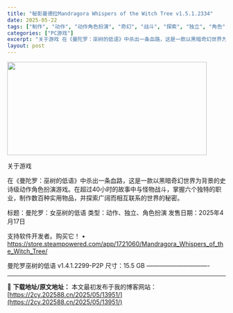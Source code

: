 ```yaml
---
title: "秘影曼德拉Mandragora Whispers of the Witch Tree v1.5.1.2334"
date: 2025-05-22
tags: ["制作", "动作", "动作角色扮演", "奇幻", "战斗", "探索", "独立", "角色", "角色扮演", "软件"]
categories: ["PC游戏"]
excerpt: "关于游戏 在《曼陀罗：巫树的低语》中杀出一条血路，这是一款以黑暗奇幻世界为背景的史诗级动作角色扮演游戏。在超过40小时的故事中与怪物战斗，掌握六个独特的职业，制作数百种实用物品，并探索广阔而相互联系的世界的秘密。 标题：曼陀罗：女巫树的低语 类型：动作、独立、角色扮演 发售日期：2025年4月17日&hellip;"
layout: post
---
```


<img src="https://2cy.202588.cn/wp-content/uploads/2025/05/2025052207153972.webp" alt="" width="460" height="215" class="aligncenter size-full wp-image-13913" />

关于游戏

在《曼陀罗：巫树的低语》中杀出一条血路，这是一款以黑暗奇幻世界为背景的史诗级动作角色扮演游戏。在超过40小时的故事中与怪物战斗，掌握六个独特的职业，制作数百种实用物品，并探索广阔而相互联系的世界的秘密。

标题：曼陀罗：女巫树的低语
类型：动作、独立、角色扮演
发售日期：2025年4月17日

支持软件开发者。购买它！
• https://store.steampowered.com/app/1721060/Mandragora_Whispers_of_the_Witch_Tree/

曼陀罗巫树的低语 v1.4.1.2299-P2P
尺寸：15.5 GB
——————————- 


---
📖 **下载地址/原文地址：** 本文最初发布于我的博客网站：[https://2cy.202588.cn/2025/05/13951/](https://2cy.202588.cn/2025/05/13951/)
